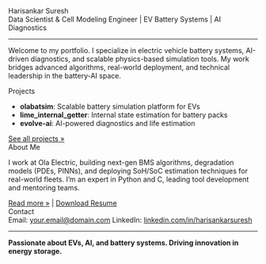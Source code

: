 
<link rel="stylesheet" href="assets/custom.css">

<div class="main-title">Harisankar Suresh</div>
<div class="subtitle">Data Scientist & Cell Modeling Engineer | EV Battery Systems | AI Diagnostics</div>
<hr>

<div style="max-width:700px;margin:auto;">
<p>Welcome to my portfolio. I specialize in electric vehicle battery systems, AI-driven diagnostics, and scalable physics-based simulation tools. My work bridges advanced algorithms, real-world deployment, and technical leadership in the battery-AI space.</p>

<div class="section-title">Projects</div>
<ul class="projects-list">
  <li><strong>olabatsim</strong>: Scalable battery simulation platform for EVs</li>
  <li><strong>lime_internal_getter</strong>: Internal state estimation for battery packs</li>
  <li><strong>evolve-ai</strong>: AI-powered diagnostics and life estimation</li>
</ul>
<a href="projects.md">See all projects »</a>

<div class="section-title">About Me</div>
<p>I work at Ola Electric, building next-gen BMS algorithms, degradation models (PDEs, PINNs), and deploying SoH/SoC estimation techniques for real-world fleets. I’m an expert in Python and C, leading tool development and mentoring teams.</p>
<a href="about.md">Read more »</a> | <a href="#">Download Resume</a>

<div class="section-title">Contact</div>
<div class="contact-info">
  <span>Email: <a href="mailto:your.email@domain.com">your.email@domain.com</a></span>
  <span>LinkedIn: <a href="#">linkedin.com/in/harisankarsuresh</a></span>
</div>

<div class="footer">
  <hr>
  <strong>Passionate about EVs, AI, and battery systems. Driving innovation in energy storage.</strong>
</div>
</div>
